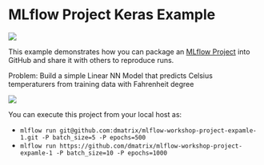 # MLflow Project Keras Example 

![](images/nn_linear_regression.png)

This example demonstrates how you can package an [MLflow Project](https://mlflow.org/docs/latest/projects.html) into GitHub and share it with 
others to reproduce runs.

Problem: Build a simple Linear NN Model that predicts Celsius temperaturers from training data with Fahrenheit degree

![](images/temperature-conversion.png)


You can execute this project from your local host as:

* ```mlflow run git@github.com:dmatrix/mlflow-workshop-project-expamle-1.git -P batch_size=5 -P epochs=500```
* ```mlflow run https://github.com/dmatrix/mlflow-workshop-project-expamle-1 -P batch_size=10 -P epochs=1000```
